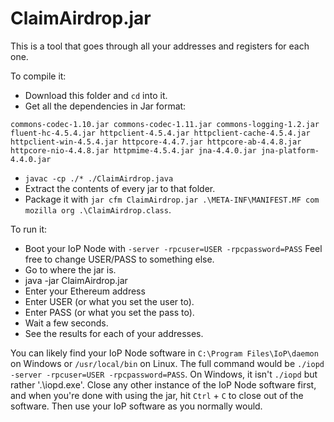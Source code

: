 # ClaimAirdrop.jar

This is a tool that goes through all your addresses and registers for each one.

To compile it:

- Download this folder and `cd` into it.
- Get all the dependencies in Jar format:

`commons-codec-1.10.jar
commons-codec-1.11.jar
commons-logging-1.2.jar
fluent-hc-4.5.4.jar
httpclient-4.5.4.jar
httpclient-cache-4.5.4.jar
httpclient-win-4.5.4.jar
httpcore-4.4.7.jar
httpcore-ab-4.4.8.jar
httpcore-nio-4.4.8.jar
httpmime-4.5.4.jar
jna-4.4.0.jar
jna-platform-4.4.0.jar`

- `javac -cp ./* ./ClaimAirdrop.java`
- Extract the contents of every jar to that folder.
- Package it with `jar cfm ClaimAirdrop.jar .\META-INF\MANIFEST.MF com mozilla org .\ClaimAirdrop.class`.

To run it:

- Boot your IoP Node with `-server -rpcuser=USER -rpcpassword=PASS` Feel free to change USER/PASS to something else.
- Go to where the jar is.
- java -jar ClaimAirdrop.jar
- Enter your Ethereum address
- Enter USER (or what you set the user to).
- Enter PASS (or what you set the pass to).
- Wait a few seconds.
- See the results for each of your addresses.

You can likely find your IoP Node software in `C:\Program Files\IoP\daemon` on Windows or `/usr/local/bin` on Linux. The full command would be `./iopd -server -rpcuser=USER -rpcpassword=PASS`. On Windows, it isn't `./iopd` but rather '.\iopd.exe'. Close any other instance of the IoP Node software first, and when you're done with using the jar, hit `Ctrl` + `C` to close out of the software. Then use your IoP software as you normally would.
